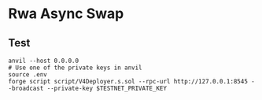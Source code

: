 # Rwa Async Swap

## Test
```shell
anvil --host 0.0.0.0
# Use one of the private keys in anvil
source .env
forge script script/V4Deployer.s.sol --rpc-url http://127.0.0.1:8545 --broadcast --private-key $TESTNET_PRIVATE_KEY
```
